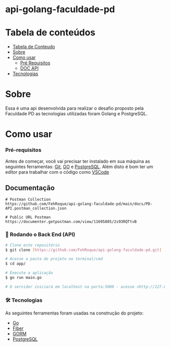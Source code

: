 # api-golang-faculdade-pd

Tabela de conteúdos
===================

<!--ts-->
  * [Tabela de Conteudo](#tabela-de-conteúdos)
  * [Sobre](#Sobre)
  * [Como usar](#como-usar)
    * [Pré Requisitos](#pré-requisitos)
    * [DOC API](#documentação)
  * [Tecnologias](#tecnologias)
<!--te-->

# Sobre

Essa é uma api desenvolvida para realizar o desafio proposto pela Faculdade PD as tecnologias utilizadas foram Golang e PostgreSQL.

# Como usar

### Pré-requisitos

Antes de começar, você vai precisar ter instalado em sua máquina as seguintes ferramentas:
[Git](https://git-scm.com), [GO](https://go.dev/) e [PostgreSQL](https://www.postgresql.org/docs/). 
Além disto é bom ter um editor para trabalhar com o código como [VSCode](https://code.visualstudio.com/)


## Documentação
```
# Postman Collection
https://github.com/FehRoque/api-golang-faculdade-pd/main/docs/PD-API.postman_collection.json

# Public URL Postman 
https://documenter.getpostman.com/view/11695805/2s93RQTtvB
```


### 🎲 Rodando o Back End (API)

```bash
# Clone este repositório
$ git clone [https://github.com/FehRoque/api-golang-faculdade-pd.git]

# Acesse a pasta do projeto no terminal/cmd
$ cd app/

# Execute a aplicação
$ go run main.go

# O servidor iniciará em localhost na porta:5000 - acesse <http://127.0.0.1:5000>
```

### 🛠 Tecnologias

As seguintes ferramentas foram usadas na construção do projeto:

- [Go](https://go.dev/)
- [Fiber](https://docs.gofiber.io/)
- [GORM](https://gorm.io/docs/)
- [PostgreSQL](https://www.postgresql.org/docs/)

